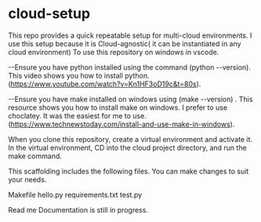 # cloud-setup
This repo provides a quick repeatable setup for multi-cloud environments.
I use this setup because it is Cloud-agnostic( it can be instantiated in any cloud environment)
To use this repository on windows in vscode.

--Ensure you have python installed using the command (python --version). This video shows you how to install python. (https://www.youtube.com/watch?v=Kn1HF3oD19c&t=80s).

--Ensure you have make installed on windows using (make --version) . This resource shows you how to install make on windows. I prefer to use choclatey. It was the easiest for me to use. (https://www.technewstoday.com/install-and-use-make-in-windows).


When you clone this repository, create a virtual environment and activate it. In the virtual environment, CD into the cloud project directory, and run the make command. 


This scaffolding includes the following files. You can make changes to suit your needs.

Makefile
hello.py
requirements.txt
test.py

Read me Documentation is still in progress.
